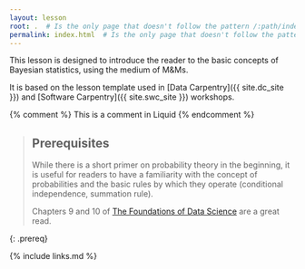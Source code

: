 ```yaml
---
layout: lesson
root: .  # Is the only page that doesn't follow the pattern /:path/index.html
permalink: index.html  # Is the only page that doesn't follow the pattern /:path/index.html
---
```


This lesson is designed to introduce the reader to the basic concepts of Bayesian statistics, 
using the medium of M&Ms. 

It is based on the lesson template used in [Data Carpentry]({{ site.dc_site }}) and [Software Carpentry]({{ site.swc_site }}) workshops.

<!-- this is an html comment -->

{% comment %} This is a comment in Liquid {% endcomment %}

> ## Prerequisites
>
> While there is a short primer on probability theory in the beginning, 
> it is useful for readers to have a familiarity with the concept of 
> probabilities and the basic rules by which they operate (conditional 
> independence, summation rule).
>
>
> Chapters 9 and 10 of [The Foundations of Data Science][data8] are a great read.
> 
>
{: .prereq}


[data8]: https://www.inferentialthinking.com/chapters/intro

{% include links.md %}
